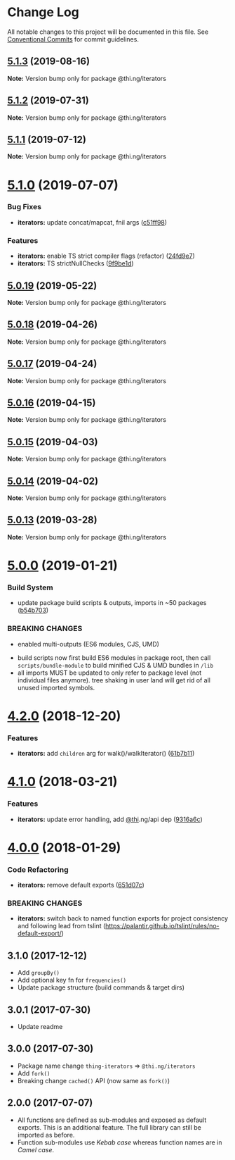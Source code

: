 # Change Log

All notable changes to this project will be documented in this file.
See [Conventional Commits](https://conventionalcommits.org) for commit guidelines.

## [5.1.3](https://github.com/thi-ng/umbrella/compare/@thi.ng/iterators@5.1.2...@thi.ng/iterators@5.1.3) (2019-08-16)

**Note:** Version bump only for package @thi.ng/iterators





## [5.1.2](https://github.com/thi-ng/umbrella/compare/@thi.ng/iterators@5.1.1...@thi.ng/iterators@5.1.2) (2019-07-31)

**Note:** Version bump only for package @thi.ng/iterators





## [5.1.1](https://github.com/thi-ng/umbrella/compare/@thi.ng/iterators@5.1.0...@thi.ng/iterators@5.1.1) (2019-07-12)

**Note:** Version bump only for package @thi.ng/iterators





# [5.1.0](https://github.com/thi-ng/umbrella/compare/@thi.ng/iterators@5.0.19...@thi.ng/iterators@5.1.0) (2019-07-07)


### Bug Fixes

* **iterators:** update concat/mapcat, fnil args ([c51ff98](https://github.com/thi-ng/umbrella/commit/c51ff98))


### Features

* **iterators:** enable TS strict compiler flags (refactor) ([24fd9e7](https://github.com/thi-ng/umbrella/commit/24fd9e7))
* **iterators:** TS strictNullChecks ([9f9be1d](https://github.com/thi-ng/umbrella/commit/9f9be1d))





## [5.0.19](https://github.com/thi-ng/umbrella/compare/@thi.ng/iterators@5.0.18...@thi.ng/iterators@5.0.19) (2019-05-22)

**Note:** Version bump only for package @thi.ng/iterators





## [5.0.18](https://github.com/thi-ng/umbrella/compare/@thi.ng/iterators@5.0.17...@thi.ng/iterators@5.0.18) (2019-04-26)

**Note:** Version bump only for package @thi.ng/iterators





## [5.0.17](https://github.com/thi-ng/umbrella/compare/@thi.ng/iterators@5.0.16...@thi.ng/iterators@5.0.17) (2019-04-24)

**Note:** Version bump only for package @thi.ng/iterators





## [5.0.16](https://github.com/thi-ng/umbrella/compare/@thi.ng/iterators@5.0.15...@thi.ng/iterators@5.0.16) (2019-04-15)

**Note:** Version bump only for package @thi.ng/iterators





## [5.0.15](https://github.com/thi-ng/umbrella/compare/@thi.ng/iterators@5.0.14...@thi.ng/iterators@5.0.15) (2019-04-03)

**Note:** Version bump only for package @thi.ng/iterators





## [5.0.14](https://github.com/thi-ng/umbrella/compare/@thi.ng/iterators@5.0.13...@thi.ng/iterators@5.0.14) (2019-04-02)

**Note:** Version bump only for package @thi.ng/iterators





## [5.0.13](https://github.com/thi-ng/umbrella/compare/@thi.ng/iterators@5.0.12...@thi.ng/iterators@5.0.13) (2019-03-28)

**Note:** Version bump only for package @thi.ng/iterators







# [5.0.0](https://github.com/thi-ng/umbrella/compare/@thi.ng/iterators@4.2.4...@thi.ng/iterators@5.0.0) (2019-01-21)


### Build System

* update package build scripts & outputs, imports in ~50 packages ([b54b703](https://github.com/thi-ng/umbrella/commit/b54b703))


### BREAKING CHANGES

* enabled multi-outputs (ES6 modules, CJS, UMD)

- build scripts now first build ES6 modules in package root, then call
  `scripts/bundle-module` to build minified CJS & UMD bundles in `/lib`
- all imports MUST be updated to only refer to package level
  (not individual files anymore). tree shaking in user land will get rid of
  all unused imported symbols.


# [4.2.0](https://github.com/thi-ng/umbrella/compare/@thi.ng/iterators@4.1.40...@thi.ng/iterators@4.2.0) (2018-12-20)


### Features

* **iterators:** add `children` arg for walk()/walkIterator() ([61b7b11](https://github.com/thi-ng/umbrella/commit/61b7b11))


<a name="4.1.0"></a>
# [4.1.0](https://github.com/thi-ng/umbrella/compare/@thi.ng/iterators@4.0.7...@thi.ng/iterators@4.1.0) (2018-03-21)


### Features

* **iterators:** update error handling, add [@thi](https://github.com/thi).ng/api dep ([9316a6c](https://github.com/thi-ng/umbrella/commit/9316a6c))


<a name="4.0.0"></a>
# [4.0.0](https://github.com/thi-ng/umbrella/compare/@thi.ng/iterators@3.2.4...@thi.ng/iterators@4.0.0) (2018-01-29)


### Code Refactoring

* **iterators:** remove default exports ([651d07c](https://github.com/thi-ng/umbrella/commit/651d07c))


### BREAKING CHANGES

* **iterators:** switch back to named function exports for project consistency
and following lead from tslint (https://palantir.github.io/tslint/rules/no-default-export/)


## 3.1.0 (2017-12-12)

- Add `groupBy()`
- Add optional key fn for `frequencies()`
- Update package structure (build commands & target dirs)

## 3.0.1 (2017-07-30)

- Update readme

## 3.0.0 (2017-07-30)

- Package name change `thing-iterators` => `@thi.ng/iterators`
- Add `fork()`
- Breaking change `cached()` API (now same as `fork()`)

## 2.0.0 (2017-07-07)

- All functions are defined as sub-modules and exposed as default exports. This is an additional feature. The full library can still be imported as before.
- Function sub-modules use *Kebab case* whereas function names are in *Camel case*.
